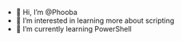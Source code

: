 - 👋 Hi, I’m @Phooba
- 👀 I’m interested in learning more about scripting
- 🌱 I’m currently learning PowerShell

<!---
Phooba/Phooba is a ✨ special ✨ repository because its `README.md` (this file) appears on your GitHub profile.
You can click the Preview link to take a look at your changes.
--->
